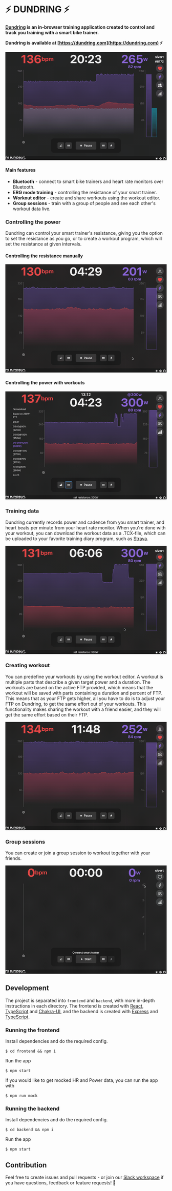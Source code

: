 # ⚡️ DUNDRING ⚡️

**[Dundring](https://dundring.com) is an in-browser training application created to control and track you training with a smart bike trainer.**

**Dundring is available at [https://dundring.com](https://dundring.com) ⚡️**

![Preview of a workout with Dundring](./docs/gifs/preview.gif)

#### Main features

- **Bluetooth** - connect to smart bike trainers and heart rate monitors over Bluetooth.
- **ERG mode training** - controlling the resistance of your smart trainer.
- **Workout editor** - create and share workouts using the workout editor.
- **Group sessions** - train with a group of people and see each other's workout data live.

### Controlling the power

Dundring can control your smart trainer's resistance, giving you the option to set the resistance as you go, or to create a workout program, which will set the resistance at given intervals.

#### Controlling the resistance manually

![Preview of manual resistance](./docs/gifs/set_resistance_manually.gif)

#### Controlling the power with workouts

![Preview of manual resistance](./docs/gifs/set_resistance_workout.gif)

### Training data

Dundring currently records power and cadence from you smart trainer, and heart beats per minute from your heart rate monitor. When you're done with your workout, you can download the workout data as a .TCX-file, which can be uploaded to your favorite training diary program, such as [Strava](https://www.strava.com/).

![Preview of downloading the workout](./docs/gifs/download_result.gif)

### Creating workout

You can predefine your workouts by using the workout editor. A workout is multiple parts that describe a given target power and a duration. The workouts are based on the active FTP provided, which means that the workout will be saved with parts containing a duration and percent of FTP. This means that as your FTP gets higher, all you have to do is to adjust your FTP on Dundring, to get the same effort out of your workouts. This functionality makes sharing the workout with a friend easier, and they will get the same effort based on their FTP.

![Preview of workout editor](./docs/gifs/edit_workout.gif)

### Group sessions

You can create or join a group session to workout together with your friends.

![Preview of group sessions](./docs/gifs/group_session.gif)

## Development

The project is separated into `frontend` and `backend`, with more in-depth instructions in each directory. The frontend is created with [React](https://reactjs.org/), [TypeScript](https://www.typescriptlang.org/) and [Chakra-UI](https://chakra-ui.com/), and the backend is created with [Express](https://expressjs.com/) and [TypeScript](https://www.typescriptlang.org/).

### Running the frontend

Install dependencies and do the required config.

```
$ cd frontend && npm i
```

Run the app

```
$ npm start
```

If you would like to get mocked HR and Power data, you can run the app with

```
$ npm run mock
```

### Running the backend

Install dependencies and do the required config.

```
$ cd backend && npm i
```

Run the app

```
$ npm start
```

## Contribution

Feel free to create issues and pull requests - or join our [Slack workspace](https://join.slack.com/t/dundring/shared_invite/zt-10g7cx905-6ugYR~UdMEFBAkwdSWOAew) if you have questions, feedback or feature requests! 🤠
